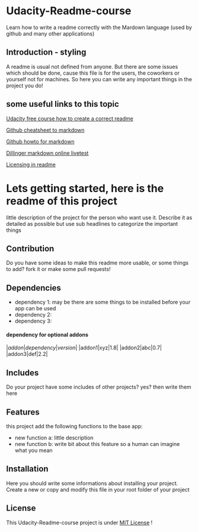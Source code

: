 # Udacity-Readme-course
Learn how to write a readme correctly with the Mardown language (used by github and many other applications)

## Introduction - styling
A readme is usual not defined from anyone. But there are some issues which should be done, 
cause this file is for the users, the coworkers or yourself not for machines.
So here you can write any important things in the project you do!

## some useful links to this topic

[Udacity free course how to create a correct readme](https://de.udacity.com/course/writing-readmes--ud777/)

[Github cheatsheet to markdown](https://github.com/adam-p/markdown-here/wiki/Markdown-Cheatsheet)

[Github howto for markdown](https://help.github.com/categories/writing-on-github/)

[Dillinger markdown online livetest](http://dillinger.io/)

[Licensing in readme](http://choosealicense.com/)

# Lets getting started, here is the readme of this project

little description of the project for the person who want use it. Describe it as detailed as possible
but use sub headlines to categorize the important things

## Contribution

Do you have some ideas to make this readme more usable, or some things to add?
fork it or make some pull requests!

## Dependencies

* dependency 1: may be there are some things to be installed before your app can be used
* dependency 2: 
* dependency 3: 

#### dependency for optional addons
|*addon*|*dependency*|*version*|
|addon1|xyz|1.8|
|addon2|abc|0.7|
|addon3|def|2.2|

## Includes

Do your project have some includes of other projects? yes? then write them here

## Features

this project add the following functions to the base app:
* new function a:	little description
* new function b:	write bit about this feature so a human can imagine what you mean

## Installation

Here you should write some informations about installing your project.
Create a new or copy and modify this file in your root folder of your project

## License
This Udacity-Readme-course project is under [MIT License](https://opensource.org/licenses/MIT) !